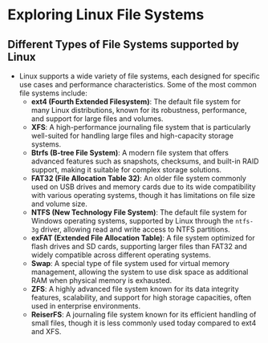 # Exploring Linux File Systems

## Different Types of File Systems supported by Linux

- Linux supports a wide variety of file systems, each designed for specific use cases and performance characteristics. Some of the most common file systems include:
  - **ext4 (Fourth Extended Filesystem)**: The default file system for many Linux distributions, known for its robustness, performance, and support for large files and volumes.
  - **XFS**: A high-performance journaling file system that is particularly well-suited for handling large files and high-capacity storage systems.
  - **Btrfs (B-tree File System)**: A modern file system that offers advanced features such as snapshots, checksums, and built-in RAID support, making it suitable for complex storage solutions.
  - **FAT32 (File Allocation Table 32)**: An older file system commonly used on USB drives and memory cards due to its wide compatibility with various operating systems, though it has limitations on file size and volume size.
  - **NTFS (New Technology File System)**: The default file system for Windows operating systems, supported by Linux through the `ntfs-3g` driver, allowing read and write access to NTFS partitions.
  - **exFAT (Extended File Allocation Table)**: A file system optimized for flash drives and SD cards, supporting larger files than FAT32 and widely compatible across different operating systems.
  - **Swap**: A special type of file system used for virtual memory management, allowing the system to use disk space as additional RAM when physical memory is exhausted.
  - **ZFS**: A highly advanced file system known for its data integrity features, scalability, and support for high storage capacities, often used in enterprise environments.
  - **ReiserFS**: A journaling file system known for its efficient handling of small files, though it is less commonly used today compared to ext4 and XFS.
